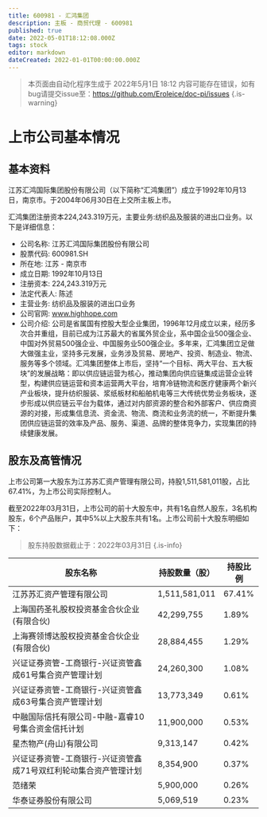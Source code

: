 ```yaml
---
title: 600981 - 汇鸿集团
description: 主板 - 商贸代理 - 600981
published: true
date: 2022-05-01T18:12:08.000Z
tags: stock
editor: markdown
dateCreated: 2022-01-01T00:00:00.000Z
---
```


> 本页面由自动化程序生成于 2022年5月1日 18:12
> 内容可能存在错误，如有bug请提交issue至：https://github.com/Eroleice/doc-pi/issues
{.is-warning}

# 上市公司基本情况

## 基本资料

江苏汇鸿国际集团股份有限公司（以下简称“汇鸿集团”）成立于1992年10月13日，南京市。于2004年06月30日在上交所主板上市。

汇鸿集团注册资本224,243.319万元，主要业务:纺织品及服装的进出口业务。以下是详细信息：

- 公司名称: 江苏汇鸿国际集团股份有限公司
- 股票代码: 600981.SH
- 所在地: 江苏 - 南京市
- 成立日期: 1992年10月13日
- 注册资本: 224,243.319万元
- 法定代表人: 陈述
- 主营业务: 纺织品及服装的进出口业务
- 公司官网: www.highhope.com
- 公司介绍: 公司是省属国有控股大型企业集团，1996年12月成立以来，经历多次合并重组，目前已成为江苏最大的省属外贸企业，系中国企业500强企业、中国对外贸易500强企业、中国服务业500强企业。多年来，汇鸿集团立足做大做强主业，坚持多元发展，业务涉及贸易、房地产、投资、制造业、物流、服务等多个领域。汇鸿集团整体上市后，坚持“一个目标、两大平台、五大板块”的发展战略：即以供应链运营为核心，推动集团向供应链集成运营企业转型，构建供应链运营和资本运营两大平台，培育冷链物流和医疗健康两个新兴产业板块，提升纺织服装、浆纸板材和船舶机电等三大传统优势业务板块，逐步形成以供应链云平台为载体，通过对内部资源的整合和外部客户、供应商资源的对接，形成集信息流、资金流、物流、商流和业务流的统一，不断提升集团供应链运营的效率及产品、服务、渠道、品牌的整体竞争力，实现集团的持续健康发展。


## 股东及高管情况

上市公司第一大股东为江苏苏汇资产管理有限公司，持股1,511,581,011股，占比67.41%，为上市公司实际控制人。

截至2022年03月31日，上市公司的前十大股东中，共有1名自然人股东，3名机构股东，6个产品账户，其中5%以上大股东共有1名。上市公司前十大股东明细如下：

> 股东持股数据截止于：2022年03月31日
{.is-info}

| 股东名称 | 持股数量（股） | 持股比例 |
| --- | --- | --- |
| 江苏苏汇资产管理有限公司 | 1,511,581,011 | 67.41% |
| 上海国药圣礼股权投资基金合伙企业(有限合伙) | 42,299,755 | 1.89% |
| 上海赛领博达股权投资基金合伙企业(有限合伙) | 28,884,455 | 1.29% |
| 兴证证券资管-工商银行-兴证资管鑫成61号集合资产管理计划 | 24,260,300 | 1.08% |
| 兴证证券资管-工商银行-兴证资管鑫成63号集合资产管理计划 | 13,773,349 | 0.61% |
| 中融国际信托有限公司-中融-嘉睿10号集合资金信托计划 | 11,900,000 | 0.53% |
| 星杰物产(舟山)有限公司 | 9,313,147 | 0.42% |
| 兴证证券资管-工商银行-兴证资管鑫成71号双红利轮动集合资产管理计划 | 8,354,900 | 0.37% |
| 范绪荣 | 5,900,000 | 0.26% |
| 华泰证券股份有限公司 | 5,069,519 | 0.23% |




